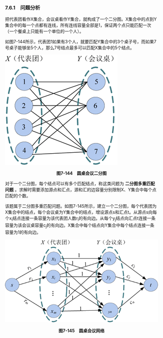 ### 7.6.1　问题分析

把代表团看作X集合，会议桌看作Y集合，就构成了一个二分图。X集合中的点到Y集合中的每一个点都有连线，所有连线容量全部是1，保证两个点只能匹配一次（一个餐桌上只能有一个单位的一个人）。

如图7-144所示，代表团1如果有3个人，就要匹配Y集合中的3个桌子号，而如果7号桌子能够坐5个人，那么7号结点最多可以匹配X集合中的5个结点。

![962.png](../images/962.png)
<center class="my_markdown"><b class="my_markdown">图7-144　圆桌会议二分图</b></center>

对于一个二分图，每个结点可以有多个匹配结点，称这类问题为 **二分图多重匹配问题** 。求解时需要添加源点和汇点，源和汇的边容量分别限制X、Y集合中每个点匹配的个数。

该题属于二分图多重匹配问题。如图7-145所示，建立一个二分图，每个代表团为X集合中的结点，每个会议桌为Y集合中的结点，增设源点s和汇点t。从源点s向每个x<sub class="my_markdown">i</sub>结点连接一条容量为该代表团人数r<sub class="my_markdown">i</sub>的有向边。从每个y<sub class="my_markdown">j</sub>结点向汇点t连接一条容量为该会议桌容量c<sub class="my_markdown">j</sub>的有向边。X集合中每个结点向Y集合中每个结点连接一条容量为1的有向边。

![963.png](../images/963.png)
<center class="my_markdown"><b class="my_markdown">图7-145　圆桌会议网络</b></center>

